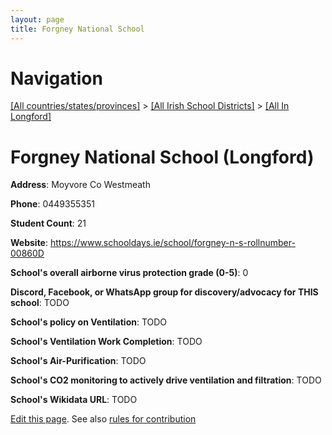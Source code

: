 ```yaml
---
layout: page
title: Forgney National School
---
```

# Navigation

[[All countries/states/provinces]](../../..) > [[All Irish School Districts]](../..) > [[All In Longford]](..)

# Forgney National School (Longford)

**Address**: Moyvore Co Westmeath

**Phone**: 0449355351

**Student Count**: 21

**Website**: <https://www.schooldays.ie/school/forgney-n-s-rollnumber-00860D>

**School's overall airborne virus protection grade (0-5)**: 0

**Discord, Facebook, or WhatsApp group for discovery/advocacy for THIS school**: TODO

**School's policy on Ventilation**: TODO

**School's Ventilation Work Completion**: TODO

**School's Air-Purification**: TODO

**School's CO2 monitoring to actively drive ventilation and filtration**: TODO

**School's Wikidata URL**: TODO


[Edit this page](https://github.com/ventilate-schools/Ireland/edit/main/./Longford/Forgney_National_School.md). See also [rules for contribution](../../../contribution-rules/)